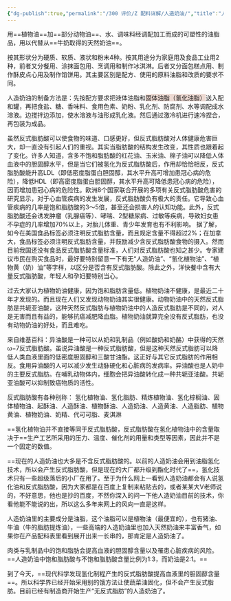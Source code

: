 ```yaml
---
{"dg-publish":true,"permalink":"/300 评价/Z 配料详解/人造奶油/","title":"人造奶油","created":"2023-04-29T20:31:32.731+08:00","updated":"2024-01-12T12:04:20.400+08:00"}
---
```



用==植物油==加==部分动物油==、水、调味料经调配加工而成的可塑性的油脂品，用以代替从==牛奶取得的天然奶油==。

按其形状分为硬质、软质、液状和粉末4种。按其用途分为家庭用及食品工业用2种，前者又分餐用、涂抹面包用、烹调用和制作冰淇淋。后者又分面包糕点用、制作酥皮点心用及制作馅饼用。其主要区别是配方、使用的原料油脂和改质的要求不同。

人造奶油的制备方法是：先按配方要求把液体油脂和<span style="background:rgba(163, 67, 31, 0.2)">固体油脂（氢化油脂）</span>送入配和罐，再把食盐、糖、香味料、食用色素、奶粉、乳化剂、防腐剂、水等调配成水溶液。边搅拌边添加，使水溶液与油形成乳化液。然后通过激冷机进行速冷捏合，再包装为成品。

虽然反式脂肪酸可以使食物的味道、口感更好，但反式脂肪酸对人体健康危害巨大，却一直没有引起人们的重视。其实当脂肪酸的结构发生改变，其性质也跟着起了变化。许多人知道，含多不饱和脂肪酸的红花油、玉米油、棉子油可以降低人体血液中的胆固醇水平，但是当它们被氢化为反式脂肪酸后，作用却恰恰相反，反式脂肪酸能升高LDL（即低密度脂蛋白胆固醇，其水平升高可增加患冠心病的危险），降低HDL（即高密度脂蛋白胆固醇，其水平升高可降低患冠心病的危险），因而增加患冠心病的危险性。欧洲8个国家联合开展的多项有关反式脂肪酸危害的研究显示，对于心血管疾病的发生发展，反式脂肪酸负有极大的责任。它导致心血管疾病的几率是饱和脂肪酸的3～5倍，甚至还会损害人的认知功能。此外，反式脂肪酸还会诱发肿瘤（乳腺癌等）、哮喘、2型糖尿病、过敏等疾病，导致妇女患不孕症的几率增加70%以上，对胎儿体重、青少年发育也有不利影响。
据了解，如今在美国食品标签必须注明反式脂肪含量，而且规定含量不得超过2%；在加拿大，食品标签必须注明反式脂肪含量，并鼓励减少含反式脂肪酸食物的摄入。然而目前我国还没有食品反式脂肪酸含量标准，人们对反式脂肪酸也知之甚少。专家建议市民在购买食品时，最好要特别留意一下有无“人造奶油”、“氢化植物油”、“植物黄（奶）油”等字样，以区分是否含有反式脂肪酸。除此之外，洋快餐中含有大量反式脂肪酸，年轻人和孕妇要特别当心。

过去大家认为植物奶油健康，因为饱和脂肪含量低。植物奶油不健康，是最近二十年才发现的。而且现在人们又发现动物奶油其实很健康。动物奶油中的天然反式脂肪是共轭亚油酸，这种天然反式脂肪与植物奶油中的人造反式脂肪是不同的，对人是无害而且有益的，能够抗癌减肥降血脂。植物奶油就算完全没有反式脂肪，也没有动物奶油的好处，而且难吃。

来自维基百科：异油酸是一种可以从奶和乳制品（例如酸奶和奶酪）中获得的天然ω−7反式脂肪酸。虽说异油酸是一种反式脂肪酸，但是这种天然反式脂肪可以降低人类血液里面的低密度胆固醇和三酸甘油酯。这正好与其它反式脂肪的作用相反。食用异油酸的人可以减少发生动脉硬化和心脏病的发病率。异油酸也是人奶中的主要反式脂肪。在哺乳动物体内，细胞会把异油酸转化成一种共轭亚油酸。共轭亚油酸可以抑制致癌物质的活性。

反式脂肪酸有各种别称：
氢化植物油、氢化脂肪、精炼植物油、氢化棕榈油、固体植物油、起酥油、人造酥油、植物酥油、人造奶油、人造黄油、人造脂肪、植物黄油、植物奶油、奶精、代可可脂、麦淇淋

==氢化植物油并不直接等同于反式脂肪酸，反式脂肪酸在氢化植物油中的含量取决于==生产工艺所采用的压力、温度、催化剂的用量和类型等因素，因此并不是一个固定的数值。

==现在的人造奶油也大多是不含反式脂肪酸的。以前的人造奶油会用到油脂氢化技术，所以会产生反式脂肪酸，但是现在的大厂都升级到酯化时代了==，氢化技术只有一些超级落后的小厂在用了。至于为什么网上一看到人造奶油都会有人说氢化油和反式脂肪酸，因为大家都是在百度上复制来粘贴去的，或者某某大V老师说的，不好意思，他也是抄的百度，不然你深入的问一下他人造奶油目前的技术，你看他能不能说的出，所以这么多年来网上的风向一直是这样。

人造奶油里的主要成分是油脂，这个油脂可以是植物油（最便宜的），也有猪油、牛油（牛的脂肪提炼油），一些高端的人造奶油里也加入天然奶油来丰富香气，如果你在产品配料表里看到展开出来一长串的，那肯定是人造奶油了。

肉类与乳制品中的饱和脂肪会提高血液的胆固醇含量以及罹患心脏疾病的风险。==人造奶油中饱和脂肪酸与不饱和脂肪酸含量比例为1:3，而奶油是2:1。==

到了今天，==现代科学发现氢化制程产生的反式脂肪酸提高血液里的胆固醇含量==。所以科学界已经开始采用别的饿方法让使蔬菜油固化，但不会产生反式脂肪。目前已经有制造商开始生产“无反式脂肪”的人造奶油了。